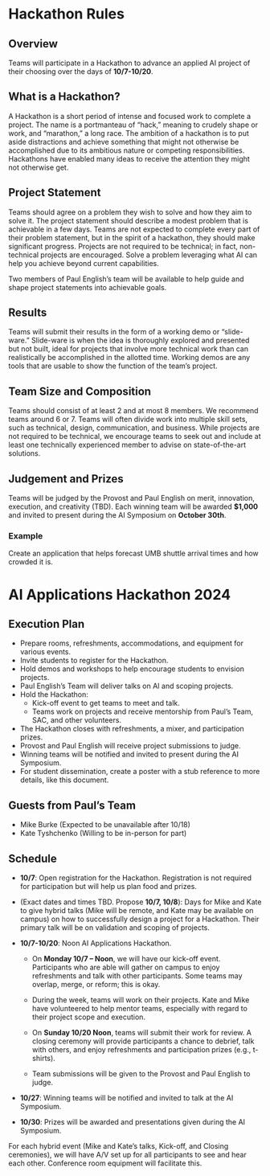 # Hackathon Rules

## Overview

Teams will participate in a Hackathon to advance an applied AI project of their choosing over the days of **10/7-10/20**.

## What is a Hackathon?

A Hackathon is a short period of intense and focused work to complete a project. The name is a portmanteau of “hack,” meaning to crudely shape or work, and “marathon,” a long race. The ambition of a hackathon is to put aside distractions and achieve something that might not otherwise be accomplished due to its ambitious nature or competing responsibilities. Hackathons have enabled many ideas to receive the attention they might not otherwise get.

## Project Statement

Teams should agree on a problem they wish to solve and how they aim to solve it. The project statement should describe a modest problem that is achievable in a few days. Teams are not expected to complete every part of their problem statement, but in the spirit of a hackathon, they should make significant progress. Projects are not required to be technical; in fact, non-technical projects are encouraged. Solve a problem leveraging what AI can help you achieve beyond current capabilities.

Two members of Paul English’s team will be available to help guide and shape project statements into achievable goals.

## Results

Teams will submit their results in the form of a working demo or “slide-ware.” Slide-ware is when the idea is thoroughly explored and presented but not built, ideal for projects that involve more technical work than can realistically be accomplished in the allotted time. Working demos are any tools that are usable to show the function of the team’s project.

## Team Size and Composition

Teams should consist of at least 2 and at most 8 members. We recommend teams around 6 or 7. Teams will often divide work into multiple skill sets, such as technical, design, communication, and business. While projects are not required to be technical, we encourage teams to seek out and include at least one technically experienced member to advise on state-of-the-art solutions.

## Judgement and Prizes

Teams will be judged by the Provost and Paul English on merit, innovation, execution, and creativity (TBD). Each winning team will be awarded **$1,000** and invited to present during the AI Symposium on **October 30th**.

### Example

Create an application that helps forecast UMB shuttle arrival times and how crowded it is.

# AI Applications Hackathon 2024

## Execution Plan

- Prepare rooms, refreshments, accommodations, and equipment for various events.
- Invite students to register for the Hackathon.
- Hold demos and workshops to help encourage students to envision projects.
- Paul English’s Team will deliver talks on AI and scoping projects.
- Hold the Hackathon:
  - Kick-off event to get teams to meet and talk.
  - Teams work on projects and receive mentorship from Paul’s Team, SAC, and other volunteers.
- The Hackathon closes with refreshments, a mixer, and participation prizes.
- Provost and Paul English will receive project submissions to judge.
- Winning teams will be notified and invited to present during the AI Symposium.
- For student dissemination, create a poster with a stub reference to more details, like this document.

## Guests from Paul’s Team

- Mike Burke (Expected to be unavailable after 10/18)
- Kate Tyshchenko (Willing to be in-person for part)

## Schedule

- **10/7**: Open registration for the Hackathon. Registration is not required for participation but will help us plan food and prizes.
  
- (Exact dates and times TBD. Propose **10/7, 10/8**): Days for Mike and Kate to give hybrid talks (Mike will be remote, and Kate may be available on campus) on how to successfully design a project for a Hackathon. Their primary talk will be on validation and scoping of projects.
  
- **10/7-10/20**: Noon AI Applications Hackathon.
  
  - On **Monday 10/7 – Noon**, we will have our kick-off event. Participants who are able will gather on campus to enjoy refreshments and talk with other participants. Some teams may overlap, merge, or reform; this is okay.
  
  - During the week, teams will work on their projects. Kate and Mike have volunteered to help mentor teams, especially with regard to their project scope and execution.
  
  - On **Sunday 10/20 Noon**, teams will submit their work for review. A closing ceremony will provide participants a chance to debrief, talk with others, and enjoy refreshments and participation prizes (e.g., t-shirts).
  
  - Team submissions will be given to the Provost and Paul English to judge.
  
- **10/27**: Winning teams will be notified and invited to talk at the AI Symposium.
  
- **10/30**: Prizes will be awarded and presentations given during the AI Symposium.

For each hybrid event (Mike and Kate’s talks, Kick-off, and Closing ceremonies), we will have A/V set up for all participants to see and hear each other. Conference room equipment will facilitate this.
